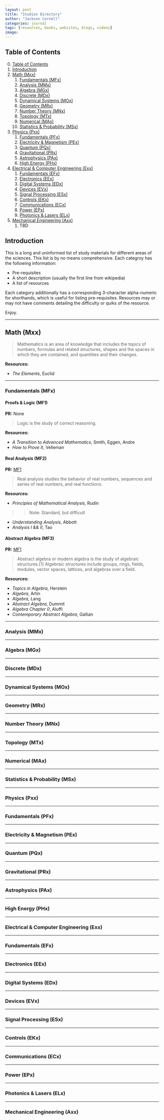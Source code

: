 ```yaml
---
layout: post
title: "Studies Directory"
author: "Jackson Cornell"
categories: journal
tags: [resources, books, websites, blogs, videos]
image:
---
```


## Table of Contents <a name="toc"></a>

0. [Table of Contents](#toc)
1. [Introduction](#intro)
2. [Math (Mxx)](#mxx)
   1. [Fundamentals (MFx)](#mfx)
   2. [Analysis (MMx)](#mmx)
   3. [Algebra (MGx)](#mgx)
   4. [Discrete (MDx)](#mdx)
   5. [Dynamical Systems (MOx)](#mox)
   6. [Geometry (MRx)](#mrx)
   7. [Number Theory (MNx)](#mnx)
   8. [Topology (MTx)](#mtx)
   9. [Numerical (MAx)](#max)
   10. [Statistics & Probability (MSx)](#msx)
3. [Physics (Pxx)](#pxx)
   1. [Fundamentals (PFx)](#pfx)
   2. [Electricity & Magnetism (PEx)](#pex)
   3. [Quantum (PQx)](#pqx)
   4. [Gravitational (PRx)](#prx)
   5. [Astrophysics (PAx)](#pax)
   6. [High Energy (PHx)](#phx)
4. [Electrical & Computer Engineering (Exx)](#exx)
   1. [Fundamentals (EFx)](#efx)
   2. [Electronics (EEx)](#eex)
   3. [Digital Systems (EDx)](#edx)
   4. [Devices (EVx)](#evx)
   5. [Signal Processing (ESx)](#esx)
   6. [Controls (EKx)](#ekx)
   7. [Communications (ECx)](#ecx)
   8. [Power (EPx)](#epx)
   9. [Photonics & Lasers (ELx)](#elx)
5. [Mechanical Engineering (Axx)](#axx)
   1. TBD


## Introduction  <a name="intro"></a>

This is a long and uninformed list of study materials for different areas of the sciences. This list is by no means comprehensive. Each categroy has the following information:

* Pre-requisites
* A short description (usually the first line from wikipedia)
* A list of resources

 Each category additionally has a corresponding 3-character alpha-numeric for shorthands, which is useful for listing pre-requisites. Resources may or may not have comments detailing the difficulty or quiks of the resource.

 Enjoy.

---

## Math (Mxx) <a name="mxx"></a>

> Mathematics is an area of knowledge that includes the topics of numbers, formulas and related structures, shapes and the spaces in which they are contained, and quantities and their changes.

**Resources:**

* *The Elements*, Euclid

---

### Fundamentals (MFx) <a name="mfx"></a>

#### Proofs & Logic (MF1) <a name="mf1"></a>

**PR:** None

> Logic is the study of correct reasoning.

**Resources:**

* *A Transition to Advanced Mathematics*, Smith, Eggen, Andre
* *How to Prove It*, Velleman

#### Real Analysis (MF2) <a name="mf2"></a>

**PR:** [MF1](#mf1)

> Real analysis studies the behavior of real numbers, sequences and series of real numbers, and real functions.

**Resources:**

* *Principles of Mathematical Analysis*, Rudin
>> Note: Standard, but difficult
* *Understanding Analysis*, Abbott
* *Analysis I && II*, Tao

#### Abstract Algebra (MF3) <a name="mf3"></a>

**PR:** [MF1](#mf1)

> Abstract algebra or modern algebra is the study of algebraic structures.[1] Algebraic structures include groups, rings, fields, modules, vector spaces, lattices, and algebras over a field.

**Resources:**

* *Topics in Algebra*, Herstein
* *Algebra*, Artin
* *Algebra*, Lang
* *Abstract Algebra*, Dummit
* *Algebra Chapter 0*, Aluffi
* *Contemporary Abstract Algebra*, Gallian

---

### Analysis (MMx) <a name="mmx"></a>

---

### Algebra (MGx) <a name="mgx"></a>

---

### Discrete (MDx) <a name="mdx"></a>

---

### Dynamical Systems (MOx) <a name="mox"></a>

---

### Geometry (MRx) <a name="mrx"></a>

---

### Number Theory (MNx) <a name="mnx"></a>

---

### Topology (MTx) <a name="mrx"></a>

---

### Numerical (MAx) <a name="max"></a>

---

### Statistics & Probability (MSx) <a name="msx"></a>


---

### Physics (Pxx) <a name="pxx"></a>

---

### Fundamentals (PFx) <a name="pfx"></a>

---

### Electricity & Magnetism (PEx) <a name="pex"></a>

---

### Quantum (PQx) <a name="pqx"></a>

---

### Gravitational (PRx) <a name="prx"></a>

---

### Astrophysics (PAx) <a name="pax"></a>

---

### High Energy (PHx) <a name="phx"></a>


---

### Electrical & Computer Engineering (Exx) <a name="exx"></a>

---

### Fundamentals (EFx) <a name="efx"></a>

---

### Electronics (EEx) <a name="eex"></a>

---

### Digital Systems (EDx) <a name="edx"></a>

---

### Devices (EVx) <a name="evx"></a>

---

### Signal Processing (ESx) <a name="esx"></a>

---

### Controls (EKx) <a name="ekx"></a>

---

### Communications (ECx) <a name="ecx"></a>

---

### Power (EPx) <a name="epx"></a>

---

### Photonics & Lasers (ELx) <a name="elx"></a>


---

### Mechanical Engineering (Axx) <a name="axx"></a>